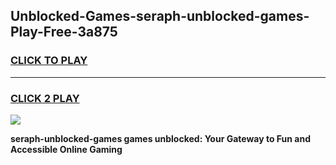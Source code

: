 
## Unblocked-Games-seraph-unblocked-games-Play-Free-3a875
<h3>
<a href="https://premium76.site?title=seraph-unblocked-games&ref=23A">CLICK TO PLAY</a></h3>
<hr>

<h3>
<a href="https://premium76.site?title=seraph-unblocked-games&ref=23A">CLICK 2 PLAY</a>
  
</h3>

<a href="https://premium76.site?title=seraph-unblocked-games&ref=23A"><img src="https://clearcache.store/games.png"></a>


**seraph-unblocked-games games unblocked: Your Gateway to Fun and Accessible Online Gaming**
